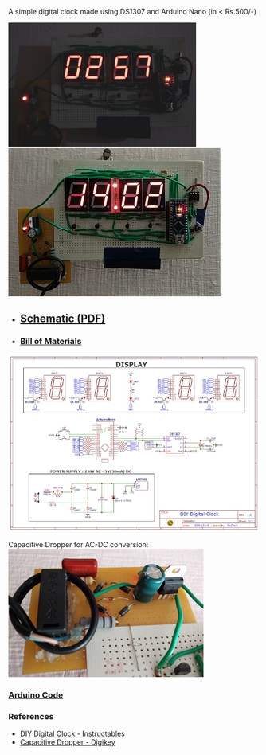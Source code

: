 A simple digital clock made using DS1307 and Arduino Nano (in < Rs.500/-)

![Clock](media/photo1.jpg "Clock") ![Clock](media/photo2.jpg "Clock")


* ## <a href="https://pa1tech.github.io/DIY-Digital-Clock/schematic.pdf" target="_blank">Schematic (PDF)</a>
* ### <a href="https://pa1tech.github.io/DIY-Digital-Clock/BoM.html" target="_blank">Bill of Materials</a>

![Schematic](schematic.jpg "Clock")

Capacitive Dropper for AC-DC conversion: 
![Power Supply](media/power.jpg "Power Supply")

### [Arduino Code](https://github.com/pa1tech/DIY-Digital-Clock/tree/main/Arduino%20Code)

### References
* <a href="https://www.instructables.com/id/DIY-Digital-Clock-With-7-Segment-LED-Display/" target="_blank">DIY Digital Clock - Instructables</a>
* <a href="https://www.digikey.it/en/maker/projects/capacitive-dropper/965d2328b35e43079e4eb99cf717137f" target="_blank">Capacitive Dropper - Digikey</a>
